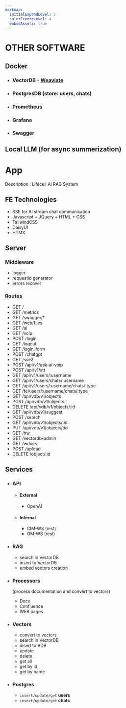 ```yaml
---
markmap:
  initialExpandLevel: 5
  colorFreezeLevel: 4
  embedAssets: true
---
```


# OTHER SOFTWARE

## Docker

- ### VectorDB - [Weaviate](https://weaviate.io/)
- ### PostgresDB (store: users, chats)
- ### Prometheus
- ### Grafana
- ### Swagger

## Local LLM (for async summerization)

# App

Description
: Lifecell AI RAG System

## FE Technologies

- SSE for AI stream chat communication
- Javascript + JQuery + HTML + CSS
- TailwindCSS
- DaisyUI
- HTMX

## Server
### Middleware

- logger
- requestId generator
- errors recover

### Routes

- GET    /
- GET    /metrics
- GET    /swagger/*
- GET    /web/files
- GET    /ai
- GET    /voip
- POST   /login
- GET    /logout
- GET    /login_form
- POST   /chatgpt
- GET    /sse2
- POST   /api/v1/ask-ai-voip
- POST   /api/v1/stt
- GET    /api/v1/users/:username
- GET    /api/v1/users/chats/:username
- GET    /api/v1/users/:username/chats/:type
- GET    /fe/users/:username/chats/:type
- GET    /api/vdb/v1/objects
- POST   /api/vdb/v1/objects
- DELETE /api/vdb/v1/objects/:id
- GET    /api/vdb/v1/suggest
- POST   /search
- GET    /api/vdb/v1/objects/:id
- PUT    /api/vdb/v1/objects/:id
- GET    /hw
- GET    /vectordb-admin
- GET    /wdocs
- POST   /upload
- DELETE /object/:id

## Services

- ### API

  - #### External
    - OpenAI
  - #### Internal
    - CIM-WS (rest)
    - OM-WS  (rest)

- ### RAG
  - search in VectorDB
  - insert to VectorDB
  - embed vectors creation
- ### Processors
  (process documentation and convert to vectors)
  - Docx
  - Confluence
  - WEB pages
- ### Vectors
  - convert to vectors
  - search in VectorDB
  - insert to VDB
  - update
  - delete
  - get all
  - get by id
  - get by name
- ### Postgres
  - `insert/update/get` **users**
  - `insert/update/get` **chats**


